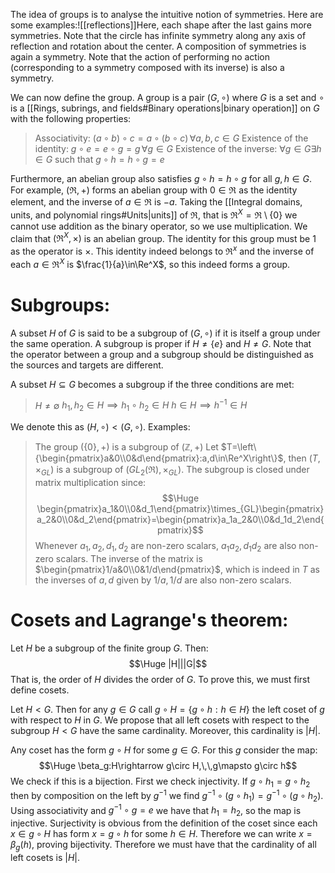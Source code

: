 
The idea of groups is to analyse the intuitive notion of symmetries. Here are some examples:![[reflections]]Here, each shape after the last gains more symmetries. Note that the circle has infinite symmetry along any axis of reflection and rotation about the center. A composition of symmetries is again a symmetry. Note that the action of performing no action (corresponding to a symmetry composed with its inverse) is also a symmetry.

We can now define the group. A group is a pair $(G,\circ)$ where $G$ is a set and $\circ$ is a [[Rings, subrings, and fields#Binary operations|binary operation]] on $G$ with the following properties:
> Associativity: $(a\circ b)\circ c=a\circ(b\circ c)\,\forall a,b,c\in G$
> Existence of the identity: $g\circ e=e\circ g=g\,\forall g\in G$
> Existence of the inverse: $\forall g\in G\exists h\in G$ such that $g\circ h=h\circ g=e$

Furthermore, an abelian group also satisfies $g\circ h=h\circ g$ for all $g,h\in G$. For example, $(\Re,+)$ forms an abelian group with $0\in\Re$ as the identity element, and the inverse of $a\in\Re$ is $-a$. Taking the [[Integral domains, units, and polynomial rings#Units|units]] of $\Re$, that is $\Re^X=\Re\setminus\{0\}$ we cannot use addition as the binary operator, so we use multiplication. We claim that $(\Re^X,\times)$ is an abelian group. The identity for this group must be $1$ as the operator is $\times$. This identity indeed belongs to $\Re^x$ and the inverse of each $a\in\Re^X$ is $\frac{1}{a}\in\Re^X$, so this indeed forms a group.

# Subgroups:

A subset $H$ of $G$ is said to be a subgroup of $(G,\circ)$ if it is itself a group under the same operation. A subgroup is proper if $H\neq\{e\}$ and $H\neq G$. Note that the operator between a group and a subgroup should be distinguished as the sources and targets are different.

A subset $H\subseteq G$ becomes a subgroup if the three conditions are met:
> $H\neq\emptyset$
> $h_1,h_2\in H\implies h_1\circ h_2\in H$
> $h\in H\implies h^{-1}\in H$

We denote this as $(H,\circ)<(G,\circ)$. Examples:
> The group $(\{0\}, +)$ is a subgroup of $(\mathbb{Z},+)$
> Let $T=\left\{\begin{pmatrix}a&0\\0&d\end{pmatrix}:a,d\in\Re^X\right\}$, then $(T,\times_{GL})$ is a subgroup of $(GL_2(\Re),\times_{GL})$. The subgroup is closed under matrix multiplication since:$$\Huge \begin{pmatrix}a_1&0\\0&d_1\end{pmatrix}\times_{GL}\begin{pmatrix}a_2&0\\0&d_2\end{pmatrix}=\begin{pmatrix}a_1a_2&0\\0&d_1d_2\end{pmatrix}$$Whenever $a_1,a_2,d_1,d_2$ are non-zero scalars, $a_1a_2,d_1d_2$ are also non-zero scalars. The inverse of the matrix is $\begin{pmatrix}1/a&0\\0&1/d\end{pmatrix}$, which is indeed in $T$ as the inverses of $a,d$ given by $1/a,1/d$ are also non-zero scalars.

# Cosets and Lagrange's theorem:

Let $H$ be a subgroup of the finite group $G$. Then:$$\Huge |H|||G|$$That is, the order of $H$ divides the order of $G$. To prove this, we must first define cosets.

Let $H<G$. Then for any $g\in G$ call $g\circ H=\{g\circ h:h\in H\}$ the left coset of $g$ with respect to $H$ in $G$. We propose that all left cosets with respect to the subgroup $H<G$ have the same cardinality. Moreover, this cardinality is $|H|$. 

Any coset has the form $g\circ H$ for some $g\in G$. For this $g$ consider the map:$$\Huge \beta_g:H\rightarrow g\circ H,\,\,g\mapsto g\circ h$$We check if this is a bijection. First we check injectivity. If $g\circ h_1=g\circ h_2$ then by composition on the left by $g^{-1}$ we find $g^{-1}\circ(g\circ h_1)=g^{-1}\circ(g\circ h_2)$. Using associativity and $g^{-1}\circ g=e$ we have that $h_1=h_2$, so the map is injective. Surjectivity is obvious from the definition of the coset since each $x\in g\circ H$ has form $x=g\circ h$ for some $h\in H$. Therefore we can write $x=\beta_g(h)$, proving bijectivity. Therefore we must have that the cardinality of all left cosets is $|H|$.